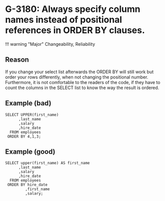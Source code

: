 # G-3180: Always specify column names instead of positional references in ORDER BY clauses.

!!! warning "Major"
    Changeability, Reliability

## Reason

If you change your select list afterwards the ORDER BY will still work but order your rows differently, when not changing the positional number. Furthermore, it is not comfortable to the readers of the code, if they have to count the columns in the SELECT list to know the way the result is ordered.

## Example (bad)

```
SELECT UPPER(first_name) 
      ,last_name 
      ,salary 
      ,hire_date 
  FROM employees
 ORDER BY 4,1,3;
```

## Example (good)

```
SELECT upper(first_name) AS first_name  
      ,last_name 
      ,salary 
      ,hire_date
  FROM employees
 ORDER BY hire_date 
         ,first_name 
         ,salary;
```